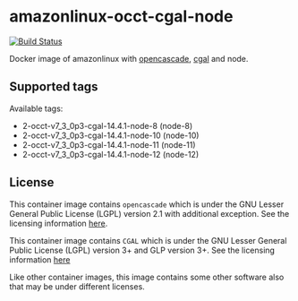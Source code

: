 # amazonlinux-occt-cgal-node

[![Build Status](https://travis-ci.com/Michsior14/amazonlinux-occt-cgal-node.svg?branch=master)](https://travis-ci.com/Michsior14/amazonlinux-occt-cgal-node)

Docker image of amazonlinux with [opencascade](https://git.dev.opencascade.org/gitweb/?p=occt.git), [cgal](https://github.com/CGAL/cgal) and node.

## Supported tags

Available tags:

- 2-occt-v7_3_0p3-cgal-14.4.1-node-8  (node-8)
- 2-occt-v7_3_0p3-cgal-14.4.1-node-10 (node-10)
- 2-occt-v7_3_0p3-cgal-14.4.1-node-11 (node-11)
- 2-occt-v7_3_0p3-cgal-14.4.1-node-12 (node-12)

## License

This container image contains `opencascade` which is under the GNU Lesser General
Public License (LGPL) version 2.1 with additional exception. See the licensing
information [here](https://www.opencascade.com/content/licensing). 

This container image contains `CGAL` which is under the GNU Lesser General
Public License (LGPL) version 3+ and GLP version 3+. See the licensing
information [here](https://www.cgal.org/license.html)

Like other container images, this image contains some other software also that may
be under different licenses.

